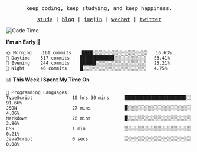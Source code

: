 <p align="center">
  <samp>
    <span>keep coding, keep studying, and keep happiness.</span>
  </samp>
</p>

<p align="center">
  <samp>
    <a href="https://github.com/ouduidui/fe-study">study</a> |
    <a href="https://deweyou.me">blog</a>  |
    <a href="https://juejin.cn/user/4309700183594366">juejin</a> |
    <a href="https://user-images.githubusercontent.com/54696834/165071004-6509e3f2-90c3-448c-9d92-3da42b0c2021.jpeg">wechat</a> |
    <a href="https://twitter.com/ouduidui">twitter</a>
  </samp>
</p>

<!--START_SECTION:waka-->
![Code Time](http://img.shields.io/badge/Code%20Time-2%2C244%20hrs-blue)

**I'm an Early 🐤** 

```text
🌞 Morning    161 commits    ████░░░░░░░░░░░░░░░░░░░░░   16.63% 
🌆 Daytime    517 commits    █████████████░░░░░░░░░░░░   53.41% 
🌃 Evening    244 commits    ██████░░░░░░░░░░░░░░░░░░░   25.21% 
🌙 Night      46 commits     █░░░░░░░░░░░░░░░░░░░░░░░░   4.75%

```


📊 **This Week I Spent My Time On** 

```text
💬 Programming Languages: 
TypeScript               10 hrs 30 mins      ███████████████████████░░   91.66% 
JSON                     27 mins             █░░░░░░░░░░░░░░░░░░░░░░░░   4.06% 
Markdown                 26 mins             █░░░░░░░░░░░░░░░░░░░░░░░░   3.86% 
CSS                      1 min               ░░░░░░░░░░░░░░░░░░░░░░░░░   0.21% 
JavaScript               0 secs              ░░░░░░░░░░░░░░░░░░░░░░░░░   0.08%

```


<!--END_SECTION:waka-->

